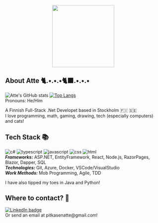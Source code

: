 <div id="header" align="center">
  <img src="https://media.giphy.com/media/v1.Y2lkPTc5MGI3NjExZjQ1NTFhMzI4OGQ1Yjk2NjI0ODlmZTBlNDFmNGEwOTQ3ZjBhMDZmZiZjdD1n/JVmYAO3MkGNiM/giphy.gif" width="200">
  <br/>
  <img src="https://komarev.com/ghpvc/?username=attepitkaenen&color=A1978B&style=for-the-badge" alt=""/>
</div>


## **About Atte** 🐈.•.•.•🐈‍⬛.•.•.•

<!--
**attepitkaenen/attepitkaenen** is a ✨ _special_ ✨ repository because its `README.md` (this file) appears on your GitHub profile.

Here are some ideas to get you started:

- 🔭 I’m currently working on ...
- 🌱 I’m currently learning ...
- 👯 I’m looking to collaborate on ...
- 🤔 I’m looking for help with ...
- 💬 Ask me about ...
- 📫 How to reach me: ...
- 😄 Pronouns: ...
- ⚡ Fun fact: ...
-->

![Atte's GitHub stats](https://github-readme-stats-sigma-five.vercel.app/api?username=attepitkaenen&show_icons=true&theme=gruvbox)
[![Top Langs](https://github-readme-stats.vercel.app/api/top-langs/?username=attepitkaenen&layout=donut&theme=gruvbox)](https://github.com/anuraghazra/github-readme-stats)  
Pronouns: He/Him  
  
A Finnish Full-Stack .Net Developet based in Stockholm 🇫🇮 🇸🇪  
I love programming, math, gaming, drawing, tech (especially computers) and cats!  

## **Tech Stack** 📚
![c#](https://github.com/abrahamcalf/programming-languages-logos/raw/master/src/csharp/csharp_64x64.png?raw=true)
![typescript](https://github.com/abrahamcalf/programming-languages-logos/raw/master/src/typescript/typescript_64x64.png?raw=true) 
![javascript](https://github.com/abrahamcalf/programming-languages-logos/raw/master/src/javascript/javascript_64x64.png?raw=true) 
![css](https://github.com/abrahamcalf/programming-languages-logos/raw/master/src/css/css_64x64.png?raw=true) 
![html](https://github.com/abrahamcalf/programming-languages-logos/raw/master/src/html/html_64x64.png?raw=true)  
***Frameworks:*** ASP.NET, EntityFramework, React, Node.js, RazorPages, Blazor, Dapper, SQL  
***Technologies:*** Git, Azure, Docker, VSCode/VisualStudio  
***Work Methods:*** Mob Programming, Agile, TDD  

I have also tipped my toes in Java and Python!

## **Where to contact?** 📨
<div>
  <a href="https://www.linkedin.com/in/atte-pitk%C3%A4nen-306608265/">
    <img src="https://img.shields.io/badge/LinkedIn-blue?logo=linkedin&logoColor=white&style=for-the-badge" alt="LinkedIn badge" />
  </a>
</div>
Or send an email at pitkasenatte@gmail.com!
